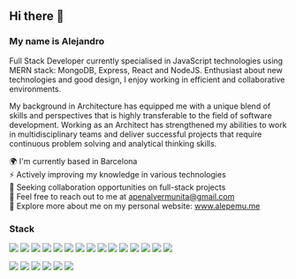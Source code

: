 ## Hi there 👋
### My name is Alejandro  
Full Stack Developer currently specialised in JavaScript technologies using MERN stack: MongoDB, Express, React and NodeJS. Enthusiast about new technologies and good design, I enjoy working in efficient and collaborative environments.

My background in Architecture has equipped me with a unique blend of skills and perspectives that is highly transferable to the field of software development. Working as an Architect has strengthened my abilities to work in multidisciplinary teams and deliver successful projects that require continuous problem solving and analytical thinking skills.

🌍 I'm currently based in Barcelona  
⚡ Actively improving my knowledge in various technologies  
🤝 Seeking collaboration opportunities on full-stack projects  
💬 Feel free to reach out to me at apenalvermunita@gmail.com  
🔗  Explore more about me on my personal website: www.alepemu.me

### Stack 
<p>
<img src="https://img.shields.io/badge/JavaScript-F7DF1E?logo=JavaScript&logoColor=black&style=flat" />
<img src="https://img.shields.io/badge/TypeScript-3178C6?logo=TypeScript&logoColor=white&style=flat" />
<img src="https://img.shields.io/badge/HTML-E34F26?logo=html5&logoColor=white&style=flat"/>
<img src="https://img.shields.io/badge/CSS-1572B6?logo=css3&logoColor=white&style=flat"/>

<img src="https://img.shields.io/badge/Node.JS-339933?logo=node.js&logoColor=white&style=flat"/>
<img src="https://img.shields.io/badge/Express-000000?logo=express&logoColor=white&style=flat"/>
<img src="https://img.shields.io/badge/Koa-33333D?logo=koa&logoColor=white&style=flat"/>

<img src="https://img.shields.io/badge/React-61DAFB?logo=react&logoColor=black&style=flat"/>
<img src="https://img.shields.io/badge/Tailwind CSS-06B6D4?logo=tailwindcss&logoColor=white&style=flat"/>

<img src="https://img.shields.io/badge/PostgreSQL-4169E1?logo=postgresql&logoColor=white&style=flat"/>
<img src="https://img.shields.io/badge/Sequelize-52B0E7?logo=sequelize&logoColor=white&style=flat"/>
<img src="https://img.shields.io/badge/MongoDB-47A248?logo=mongodb&logoColor=white&style=flat"/>
<img src="https://img.shields.io/badge/Mongoose-880000?logo=mongoose&logoColor=white&style=flat"/>

<img src="https://img.shields.io/badge/Jest-C21325?logo=jest&logoColor=white&style=flat"/>
<img src="https://img.shields.io/badge/Cypress-17202C?logo=cypress&logoColor=white&style=flat"/>
</p>

<p>
<img src="https://img.shields.io/badge/Visual Studio Code-007ACC?logo=visualstudiocode&logoColor=white&style=flat"/>
<img src="https://img.shields.io/badge/Git-F05032?logo=git&logoColor=white&style=flat"/>
<img src="https://img.shields.io/badge/GitHub-181717?logo=github&logoColor=white&style=flat"/>
<img src="https://img.shields.io/badge/Prettier-F7B93E?logo=prettier&logoColor=black&style=flat"/>
<img src="https://img.shields.io/badge/ESLint-4B32C3?logo=eslint&logoColor=white&style=flat"/>
<img src="https://img.shields.io/badge/Postman-FF6C37?logo=postman&logoColor=white&style=flat"/>
</p>
